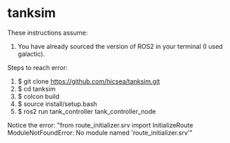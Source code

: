 # tanksim

These instructions assume:
1) You have already sourced the version of ROS2 in your terminal (I used galactic).

Steps to reach error:
1) $ git clone https://github.com/hicsea/tanksim.git
2) $ cd tanksim
3) $ colcon build
5) $ source install/setup.bash
6) $ ros2 run tank_controller tank_controller_node 

Notice the error: 
"from route_initializer.srv import InitializeRoute
ModuleNotFoundError: No module named 'route_initializer.srv'"

